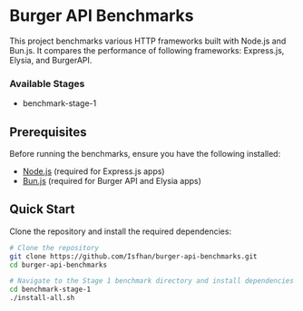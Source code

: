 # Burger API Benchmarks

This project benchmarks various HTTP frameworks built with Node.js and Bun.js. It compares the performance of following frameworks:
Express.js, Elysia, and BurgerAPI.

### Available Stages
 - benchmark-stage-1

## Prerequisites

Before running the benchmarks, ensure you have the following installed:

- [Node.js](https://nodejs.org/) (required for Express.js apps)
- [Bun.js](https://bun.sh/) (required for Burger API and Elysia apps)

## Quick Start

Clone the repository and install the required dependencies:

```bash
# Clone the repository
git clone https://github.com/Isfhan/burger-api-benchmarks.git
cd burger-api-benchmarks

# Navigate to the Stage 1 benchmark directory and install dependencies
cd benchmark-stage-1
./install-all.sh
```
